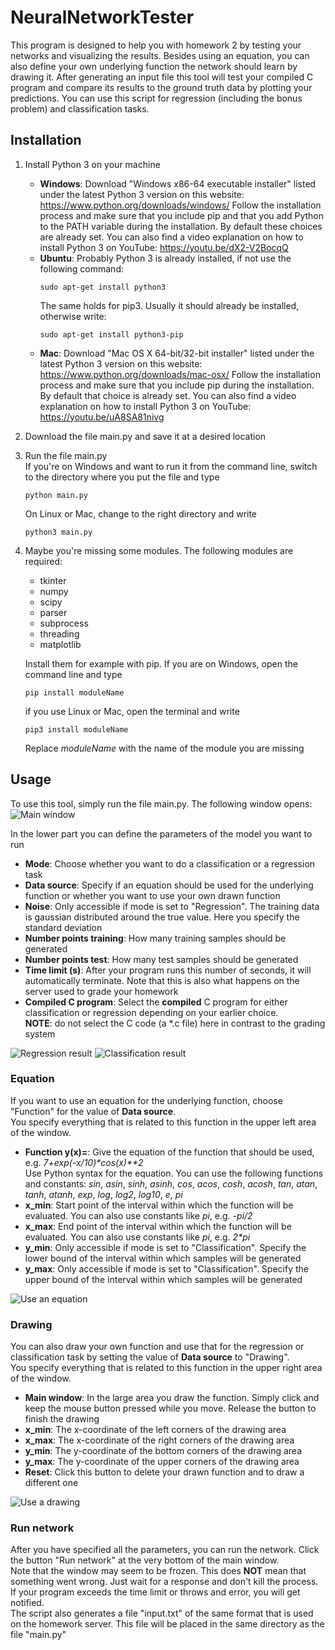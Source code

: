 # NeuralNetworkTester

This program is designed to help you with homework 2 by testing your networks and visualizing the results. Besides using an equation, you can also define your own underlying function the network should learn by drawing it. After generating an input file this tool will test your compiled C program and compare its results to the ground truth data by plotting your predictions. You can use this script for regression (including the bonus problem) and classification tasks.

## Installation

1. Install Python 3 on your machine  
   
   * **Windows**: Download "Windows x86-64 executable installer" listed under the latest Python 3 version on this website: https://www.python.org/downloads/windows/ 
   Follow the installation process and make sure that you include pip and that you add Python to the PATH variable during the installation. By default these choices are already set. You can also find a video explanation on how to install Python 3 on YouTube: https://youtu.be/dX2-V2BocqQ
   * **Ubuntu**: Probably Python 3 is already installed, if not use the following command:
   	 ```
     sudo apt-get install python3 
     ```  
     The same holds for pip3. Usually it should already be installed, otherwise write:
     ```
     sudo apt-get install python3-pip
     ```
   * **Mac**: Download "Mac OS X 64-bit/32-bit installer" listed under the latest Python 3 version on this website: https://www.python.org/downloads/mac-osx/ 
   Follow the installation process and make sure that you include pip during the installation. By default that choice is already set. You can also find a video explanation on how to install Python 3 on YouTube: https://youtu.be/uA8SA81nivg
2. Download the file main.py and save it at a desired location
3. Run the file main.py  
   If you're on Windows and want to run it from the command line, switch to the directory where you put the file and type
   ```
   python main.py
   ```
   On Linux or Mac, change to the right directory and write
   ```
   python3 main.py
   ```
4. Maybe you're missing some modules. The following modules are required:

   * tkinter
   * numpy
   * scipy
   * parser
   * subprocess
   * threading
   * matplotlib
   
   Install them for example with pip. If you are on Windows, open the command line and type
   ```
   pip install moduleName
   ```
   if you use Linux or Mac, open the terminal and write
   ```
   pip3 install moduleName
   ```
   Replace *moduleName* with the name of the module you are missing

## Usage

To use this tool, simply run the file main.py. The following window opens:  
![Main window](https://user-images.githubusercontent.com/10931987/31255236-1fec3022-aa2c-11e7-83fd-e00aa8cf1dfe.png)

In the lower part you can define the parameters of the model you want to run
* **Mode**: Choose whether you want to do a classification or a regression task
* **Data source**: Specify if an equation should be used for the underlying function or whether you want to use your own drawn function
* **Noise**: Only accessible if mode is set to "Regression". The training data is gaussian distributed around the true value. Here you specify the standard deviation
* **Number points training**: How many training samples should be generated
* **Number points test**: How many test samples should be generated
* **Time limit (s)**: After your program runs this number of seconds, it will automatically terminate. Note that this is also what happens on the server used to grade your homework
* **Compiled C program**: Select the **compiled** C program for either classification or regression depending on your earlier choice.  
**NOTE**: do not select the C code (a *.c file) here in contrast to the grading system

![Regression result](https://user-images.githubusercontent.com/10931987/31256331-172ed60a-aa32-11e7-9bf6-466533cfc5f9.png)
![Classification result](https://user-images.githubusercontent.com/10931987/31256868-58558f86-aa35-11e7-80b7-f4662bfdf4be.png)

### Equation

If you want to use an equation for the underlying function, choose "Function" for the value of **Data source**.  
You specify everything that is related to this function in the upper left area of the window.
* **Function y(x)=**: Give the equation of the function that should be used, e.g. *7+exp(-x/10)\*cos(x)\*\*2*  
  Use Python syntax for the equation. You can use the following functions and constants: *sin*, *asin*, *sinh*, *asinh*, *cos*, *acos*, *cosh*, *acosh*, *tan*, *atan*, *tanh*, *atanh*, *exp*, *log*, *log2*, *log10*, *e*, *pi*
* **x_min**: Start point of the interval within which the function will be evaluated. You can also use constants like *pi*, e.g. *-pi/2*
* **x_max**: End point of the interval within which the function will be evaluated. You can also use constants like *pi*, e.g. *2\*pi*
* **y_min**: Only accessible if mode is set to "Classification". Specify the lower bound of the interval within which samples will be generated
* **y_max**: Only accessible if mode is set to "Classification". Specify the upper bound of the interval within which samples will be generated

![Use an equation](https://user-images.githubusercontent.com/10931987/31256189-3b0ac29c-aa31-11e7-9641-193cb31e9d31.png)

### Drawing

You can also draw your own function and use that for the regression or classification task by setting the value of **Data source** to "Drawing".  
You specify everything that is related to this function in the upper right area of the window.
* **Main window**: In the large area you draw the function. Simply click and keep the mouse button pressed while you move. Release the button to finish the drawing
* **x_min**: The x-coordinate of the left corners of the drawing area
* **x_max**: The x-coordinate of the right corners of the drawing area
* **y_min**: The y-coordinate of the bottom corners of the drawing area
* **y_max**: The y-coordinate of the upper corners of the drawing area
* **Reset**: Click this button to delete your drawn function and to draw a different one

![Use a drawing](https://user-images.githubusercontent.com/10931987/31256419-b9b6513c-aa32-11e7-922b-8d40c425789a.png)

### Run network

After you have specified all the parameters, you can run the network. Click the button "Run network" at the very bottom of the main window.  
Note that the window may seem to be frozen. This does **NOT** mean that something went wrong. Just wait for a response and don't kill the process.  
If your program exceeds the time limit or throws and error, you will get notified.  
The script also generates a file "input.txt" of the same format that is used on the homework server. This file will be placed in the same directory as the file "main.py"
